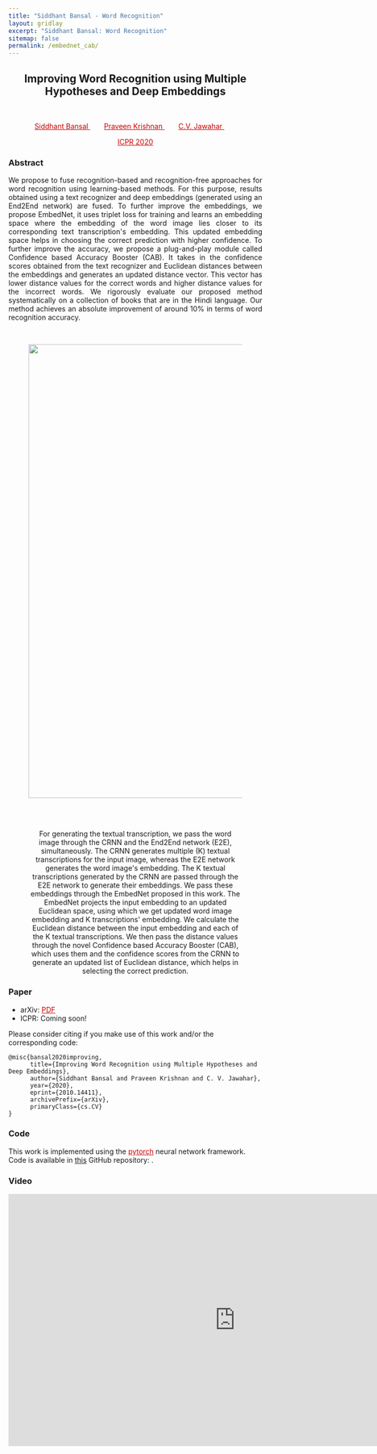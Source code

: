 ```yaml
---
title: "Siddhant Bansal - Word Recognition"
layout: gridlay
excerpt: "Siddhant Bansal: Word Recognition"
sitemap: false
permalink: /embednet_cab/
---
```


[comment]: Title
<h2 align="center"> Improving Word Recognition using Multiple Hypotheses and Deep Embeddings</h2>
<p>&nbsp;</p>

[comment]: Authors
<p style="text-align: center;">
<a href="https://sid2697.github.io" style="color: #CC0000"> Siddhant Bansal </a>
&nbsp;&nbsp;&nbsp;&nbsp;&nbsp;&nbsp;
<a href="https://kris314.github.io/" style="color: #CC0000"> Praveen Krishnan </a>
&nbsp;&nbsp;&nbsp;&nbsp;&nbsp;&nbsp;
<a href="https://faculty.iiit.ac.in/~jawahar/index.html" style="color: #CC0000"> C.V. Jawahar </a>
&nbsp;&nbsp;&nbsp;&nbsp;&nbsp;&nbsp;
</p>
<p style="text-align: center;"><a href="https://www.icpr2020.it/" style="color:#CC0000">ICPR 2020</a></p>

[comment]: Abstract
<h3> Abstract </h3>
<div style="text-align: justify">
We propose to fuse recognition-based and recognition-free approaches for word recognition using learning-based methods. 
For this purpose, results obtained using a text recognizer and deep embeddings (generated using an End2End network) are fused.
To further improve the embeddings, we propose EmbedNet, it uses triplet loss for training and learns an embedding space where the embedding of the word image lies closer to its corresponding text transcription's embedding.
This updated embedding space helps in choosing the correct prediction with higher confidence.
To further improve the accuracy, we propose a plug-and-play module called Confidence based Accuracy Booster (CAB). 
It takes in the confidence scores obtained from the text recognizer and Euclidean distances between the embeddings and generates an updated distance vector.
This vector has lower distance values for the correct words and higher distance values for the incorrect words.
We rigorously evaluate our proposed method systematically on a collection of books that are in the Hindi language.
Our method achieves an absolute improvement of around 10% in terms of word recognition accuracy.
</div>
<p>&nbsp;</p>
<center>
<figure>
		<div id="projectid">
    <img src="{{ site.url }}{{ site.baseurl }}/images/projectpic/EmbedNet_ProcessFlow.pdf" width="900px" />
		</div>
		<br />
    <p>&nbsp;</p>
    <figcaption>
        For generating the textual transcription, we pass the word image through the CRNN and the End2End network (E2E), simultaneously.
        The CRNN generates multiple (K) textual transcriptions for the input image, whereas the E2E network generates the word image's embedding.
        The K textual transcriptions generated by the CRNN are passed through the E2E network to generate their embeddings.
        We pass these embeddings through the EmbedNet proposed in this work.
        The EmbedNet projects the input embedding to an updated Euclidean space, using which we get updated word image embedding and K transcriptions' embedding.
        We calculate the Euclidean distance between the input embedding and each of the K textual transcriptions.
        We then pass the distance values through the novel Confidence based Accuracy Booster (CAB), which uses them and the confidence scores from the CRNN to generate an updated list of Euclidean distance, which helps in selecting the correct prediction.
    </figcaption>
</figure>
</center>

[comment]: Paper
<h3> Paper </h3>

- arXiv: <a href="https://arxiv.org/pdf/2010.14411.pdf" style="color: #CC0000">PDF</a>
- ICPR: Coming soon!

Please consider citing if you make use of this work and/or the corresponding code:

```
@misc{bansal2020improving,
      title={Improving Word Recognition using Multiple Hypotheses and Deep Embeddings}, 
      author={Siddhant Bansal and Praveen Krishnan and C. V. Jawahar},
      year={2020},
      eprint={2010.14411},
      archivePrefix={arXiv},
      primaryClass={cs.CV}
}
```

[comment]: Code
<h3> Code </h3>
This work is implemented using the <a href="https://pytorch.org/" style="color: #CC0000">pytorch</a> neural network framework. Code is available in <a href="https://github.com/Sid2697/Word-recognition-EmbedNet-CAB">this</a> GitHub repository:
<a href="" style="color: #CC0000"></a>.

[comment]: Video
<h3> Video </h3>
<center>
<iframe width="900" height="500" src="https://www.youtube.com/embed/2Ut3VGfd9Qw" frameborder="0" allow="autoplay; encrypted-media" allowfullscreen></iframe>
</center>

<p>&nbsp;</p>
<p>&nbsp;</p>
